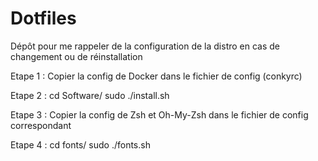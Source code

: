 # Dotfiles
Dépôt pour me rappeler de la configuration de la distro en cas de changement ou de réinstallation

Etape 1 :
Copier la config de Docker dans le fichier de config (conkyrc)

Etape 2 :
cd Software/
sudo ./install.sh

Etape 3 :
Copier la config de Zsh et Oh-My-Zsh dans le fichier de config correspondant

Etape 4 :
cd fonts/
sudo ./fonts.sh
